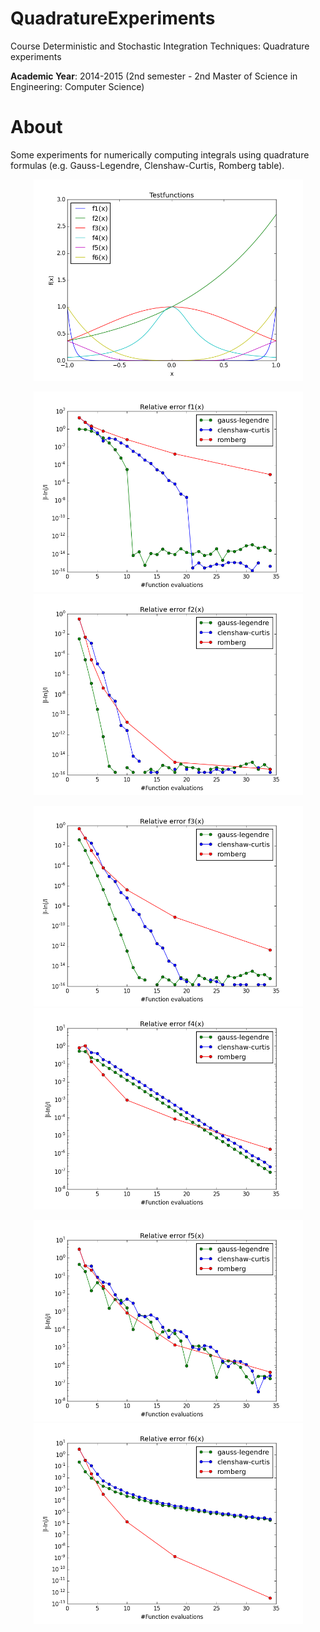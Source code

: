 # QuadratureExperiments
Course Deterministic and Stochastic Integration Techniques: Quadrature experiments

**Academic Year**: 2014-2015 (2nd semester - 2nd Master of Science in Engineering: Computer Science)

# About
Some experiments for numerically computing integrals using quadrature formulas (e.g. Gauss-Legendre, Clenshaw-Curtis, Romberg table).

<p align="center"><img src="https://github.com/matt77hias/QuadratureExperiments/blob/master/Graphs/testfunctions.png" width="431"></p>
<p align="center"><img src="https://github.com/matt77hias/QuadratureExperiments/blob/master/Graphs/f1r.png" width="431"> <img src="https://github.com/matt77hias/QuadratureExperiments/blob/master/Graphs/f2r.png" width="431"></p>
<p align="center"><img src="https://github.com/matt77hias/QuadratureExperiments/blob/master/Graphs/f3r.png" width="431"> <img src="https://github.com/matt77hias/QuadratureExperiments/blob/master/Graphs/f4r.png" width="431"></p>
<p align="center"><img src="https://github.com/matt77hias/QuadratureExperiments/blob/master/Graphs/f5r.png" width="431"> <img src="https://github.com/matt77hias/QuadratureExperiments/blob/master/Graphs/f6r.png" width="431"></p>
